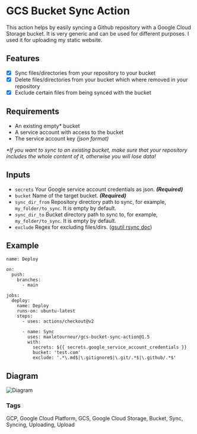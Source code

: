 # GCS Bucket Sync Action

This action helps by easily syncing a Github repository with a Google Cloud Storage bucket. It is very generic and can be used for different purposes. I used it for uploading my static website.

## Features

- [x] Sync files/directories from your repository to your bucket
- [x] Delete files/directories from your bucket which where removed in your repository
- [x] Exclude certain files from being synced with the bucket

## Requirements

- An existing empty\* bucket
- A service account with access to the bucket
- The service account key _(json format)_

_\*If you want to sync to an existing bucket, make sure that your repository includes the whole content of it, otherwise you will lose data!_

## Inputs

- `secrets` Your Google service account credentials as json. _**(Required)**_
- `bucket` Name of the target bucket. _**(Required)**_
- `sync_dir_from` Repository directory path to sync, for example, `my_folder/to_sync`. It is empty by default.
- `sync_dir_to` Bucket directory path to sync to, for example, `my_folder/to_sync`. It is empty by default.
- `exclude` Regex for excluding files/dirs. ([gsutil rsync doc](https://cloud.google.com/storage/docs/gsutil/commands/rsync))

## Example

```
name: Deploy

on:
  push:
    branches:
      - main

jobs:
  deploy:
    name: Deploy
    runs-on: ubuntu-latest
    steps:
      - uses: actions/checkout@v2

      - name: Sync
        uses: maxletourneur/gcs-bucket-sync-action@1.5
        with:
          secrets: ${{ secrets.google_service_account_credentials }}
          bucket: 'test.com'
          exclude: '.*\.md$|\.gitignore$|\.git/.*$|\.github/.*$'

```

## Diagram

![Diagram](http://www.plantuml.com/plantuml/png/TPB1JiCm38RlUGghNE3GmUWa149eOqoSk8mhbopnscXfKYMfs8JsxgInjcwZ71fPzcVd_-DEVU0kjBLcVgDCmnslmQ48t9GQuOS1hAoJwEPMMmVoeU2JnsFoC-mY9BclKB8zOqBRLaAfGjMkW7l8tbEOfJbhgsCBE6nigYrZu5MmRfV1rNUb0brt1ALoumIEui28hDTIuDq5KH11Lrv0IcCwY5akPcyVYr4j_w4cnqcgDDPXZoMkVnEFEiRAcjG0PEvSrNqggPgNw3EgzXUDgMWaRaTLgFKVWBhHEUjEW3thldW8MpVMe0d0IKR_q31B6P9U5ASx4GrnrdOUvbtoR2shLcmm9EOrXSDB8Mp88kcd-f3D0MZOwhvJpVfNVixpWzCdo4eCQOY_ZI8yV9bhXxw9AE1Mw5PYJ47wZMzYb37gX3n_ELYCGoBYTqOaO8f6jhN-1G00)

### Tags

GCP, Google Cloud Platform, GCS, Google Cloud Storage, Bucket, Sync, Syncing, Uploading, Upload
